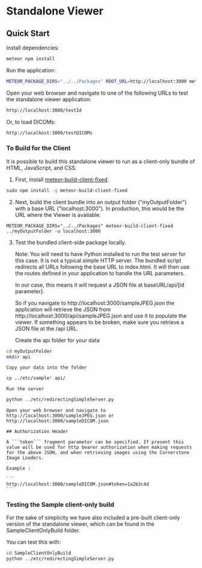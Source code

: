 # Standalone Viewer

## Quick Start

Install dependencies:

```bash
meteor npm install
```

Run the application:

```bash
METEOR_PACKAGE_DIRS="../../Packages" ROOT_URL=http://localhost:3000 meteor
```

Open your web browser and navigate to one of the following URLs to test the standalone viewer application:

```bash
http://localhost:3000/testId
```

Or, to load DICOMs:
```bash
http://localhost:3000/testDICOMs
```

### To Build for the Client

It is possible to build this standalone viewer to run as a client-only bundle of HTML, JavaScript, and CSS.

1. First, install [meteor-build-client-fixed](https://github.com/brettg2/meteor-build-client/).

  ````bash
  sudo npm install -g meteor-build-client-fixed
  ````

2. Next, build the client bundle into an output folder ("myOutputFolder") with a base URL ("localhost:3000"). In production, this would be the URL where the Viewer is available.

  ````
  METEOR_PACKAGE_DIRS="../../Packages" meteor-build-client-fixed ../myOutputFolder -u localhost:3000
  ````

3. Test the bundled client-side package locally.

    Note: You will need to have Python installed to run the test server for this case. It is not a typical simple HTTP server. The bundled script redirects all URLs following the base URL to index.html. It will then use the routes defined in your application to handle the URL parameters.

    In our case, this means it will request a JSON file at baseURL/api/[id parameter].

    So if you navigate to http://localhost:3000/sampleJPEG.json the application will retrieve the JSON from http://localhost:3000/api/sampleJPEG.json and use it to populate the viewer. If something appears to be broken, make sure you retrieve a JSON file at the /api URL.

    Create the api folder for your data

  ````bash
  cd myOutputFolder
  mkdir api
  ````

    Copy your data into the folder

  ````bash
  cp ../etc/sample* api/
  ````

    Run the server

  ```` bash
  python ../etc/redirectingSimpleServer.py
  ````

    Open your web browser and navigate to http://localhost:3000/sampleJPEG.json or http://localhost:3000/sampleDICOM.json

    ## Authorization Header

    A ```token``` fragment parameter can be specified. If present this value will be used for http bearer authorization when making requests for the above JSON, and when retrieving images using the Cornerstone Image Loaders.

    Example :

    ```
    http://localhost:3000/sampleDICOM.json#token=1a2b3c4d
    ```


### Testing the Sample client-only build
For the sake of simplicity we have also included a pre-built client-only version of the standalone viewer, which can be found in the SampleClientOnlyBuild folder.

You can test this with:

  ```` bash
  cd SampleClientOnlyBuild
  python ../etc/redirectingSimpleServer.py
  ````
